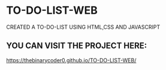 # TO-DO-LIST-WEB

CREATED A TO-DO-LIST USING HTML,CSS AND JAVASCRIPT

## YOU CAN VISIT THE PROJECT HERE: 
https://thebinarycoder0.github.io/TO-DO-LIST-WEB/
